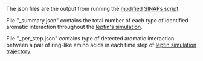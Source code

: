 The json files are the output from running the [modified SINAPs script](https://github.com/quocbaongo/PythonScripts_MD_Analysis/blob/main/SINAPs_update/Detecting_aromatic_interactions.py). 

File "_summary.json" contains the total number of each type of identified aromatic interaction throughout the [leptin's simulation](https://github.com/quocbaongo/PythonScripts_MD_Analysis/tree/main/SINAPs_update/Simulation_trajectory).

File "_per_step.json" contains type of detected aromatic interaction between a pair of ring-like amino acids in each time step of [leptin simulation trajectory](https://github.com/quocbaongo/PythonScripts_MD_Analysis/tree/main/SINAPs_update/Simulation_trajectory).
